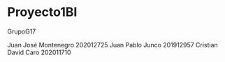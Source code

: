 # Proyecto1BI

GrupoG17

Juan José Montenegro 202012725
Juan Pablo Junco 201912957
Cristian David Caro 202011710
